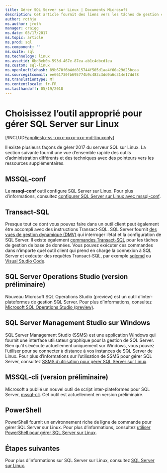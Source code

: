 ```yaml
---
title: Gérer SQL Server sur Linux | Documents Microsoft
description: Cet article fournit des liens vers les tâches de gestion courantes et des outils pour SQL Server en cours d’exécution sur Linux.
author: rothja
ms.author: jroth
manager: craigg
ms.date: 03/17/2017
ms.topic: article
ms.prod: sql
ms.component: ''
ms.suite: sql
ms.technology: linux
ms.assetid: 6bd8eb0b-593d-467e-87ea-ab1c4dbcd1ea
ms.custom: sql-linux
ms.openlocfilehash: 89b670f6b4dd815744f505d1aa4f60a29d25bcaa
ms.sourcegitcommit: ee661730fb695774b9c483c3dd0a6c314e17ddf8
ms.translationtype: MT
ms.contentlocale: fr-FR
ms.lasthandoff: 05/19/2018
---
```

# <a name="choose-the-right-tool-to-manage-sql-server-on-linux"></a>Choisissez l’outil approprié pour gérer SQL Server sur Linux

[!INCLUDE[appliesto-ss-xxxx-xxxx-xxx-md-linuxonly](../includes/appliesto-ss-xxxx-xxxx-xxx-md-linuxonly.md)]

Il existe plusieurs façons de gérer 2017 du serveur SQL sur Linux. La section suivante fournit une vue d’ensemble rapide des outils d’administration différents et des techniques avec des pointeurs vers les ressources supplémentaires.

## <a name="mssql-conf"></a>MSSQL-conf 
Le **mssql-conf** outil configure SQL Server sur Linux. Pour plus d’informations, consultez [configurer SQL Server sur Linux avec mssql-conf](sql-server-linux-configure-mssql-conf.md).

## <a name="transact-sql"></a>Transact-SQL

Presque tout ce dont vous pouvez faire dans un outil client peut également être accompli avec des instructions Transact-SQL. SQL Server fournit [des vues de gestion dynamique (DMV)](../relational-databases/system-dynamic-management-views/system-dynamic-management-views.md) qui interroger l’état et la configuration de SQL Server. Il existe également [commandes Transact-SQL](https://msdn.microsoft.com/library/bb510741.aspx) pour les tâches de gestion de base de données. Vous pouvez exécuter ces commandes dans n’importe quel outil client qui prend en charge la connexion à SQL Server et exécuter des requêtes Transact-SQL, par exemple [sqlcmd](sql-server-linux-setup-tools.md) ou [Visual Studio Code](sql-server-linux-develop-use-vscode.md).

## <a name="sql-server-operations-studio-preview"></a>SQL Server Operations Studio (version préliminaire)

Nouveau Microsoft SQL Operations Studio (preview) est un outil d’inter-plateformes de gestion SQL Server. Pour plus d’informations, consultez [Microsoft SQL Operations Studio (preview)](../sql-operations-studio/what-is.md).

## <a name="sql-server-management-studio-on-windows"></a>SQL Server Management Studio sur Windows

SQL Server Management Studio (SSMS) est une application Windows qui fournit une interface utilisateur graphique pour la gestion de SQL Server. Bien qu’il s’exécute actuellement uniquement sur Windows, vous pouvez l’utiliser pour se connecter à distance à vos instances de SQL Server de Linux. Pour plus d’informations sur l’utilisation de SSMS pour gérer SQL Server, consultez [SSMS d’utilisation pour gérer SQL Server sur Linux](sql-server-linux-manage-ssms.md).

## <a name="mssql-cli-preview"></a>MSSQL-cli (version préliminaire)

Microsoft a publié un nouvel outil de script inter-plateformes pour SQL Server, [mssql-cli](https://blogs.technet.microsoft.com/dataplatforminsider/2017/12/12/try-mssql-cli-a-new-interactive-command-line-tool-for-sql-server/). Cet outil est actuellement en version préliminaire.

## <a name="powershell"></a>PowerShell

PowerShell fournit un environnement riche de ligne de commande pour gérer SQL Server sur Linux. Pour plus d’informations, consultez [utiliser PowerShell pour gérer SQL Server sur Linux](sql-server-linux-manage-powershell.md).

## <a name="next-steps"></a>Étapes suivantes

Pour plus d’informations sur SQL Server sur Linux, consultez [SQL Server sur Linux](sql-server-linux-overview.md).
